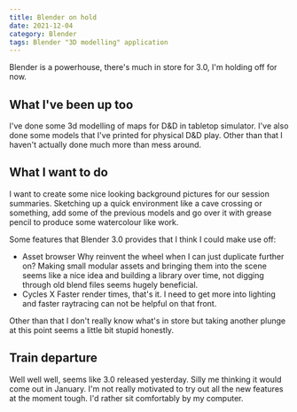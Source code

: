 ```yaml
---
title: Blender on hold
date: 2021-12-04
category: Blender
tags: Blender "3D modelling" application
---
```

Blender is a powerhouse, there's much in store for 3.0, I'm holding off for now.

## What I've been up too
I've done some 3d modelling of maps for D&D in tabletop simulator. I've also done some models that I've printed for physical D&D play. Other than that I haven't actually done much more than mess around.

## What I want to do
I want to create some nice looking background pictures for our session summaries. Sketching up a quick environment like a cave crossing or something, add some of the previous models and go over it with grease pencil to produce some watercolour like work.

Some features that Blender 3.0 provides that I think I could make use off:
* Asset browser
    Why reinvent the wheel when I can just duplicate further on? Making small modular assets and bringing them into the scene seems like a nice idea and building a library over time, not digging through old blend files seems hugely beneficial.
* Cycles X
    Faster render times, that's it. I need to get more into lighting and faster raytracing can not be helpful on that front.

Other than that I don't really know what's in store but taking another plunge at this point seems a little bit stupid honestly.

## Train departure
Well well well, seems like 3.0 released yesterday. Silly me thinking it would come out in January. I'm not really motivated to try out all the new features at the moment tough. I'd rather sit comfortably by my computer.